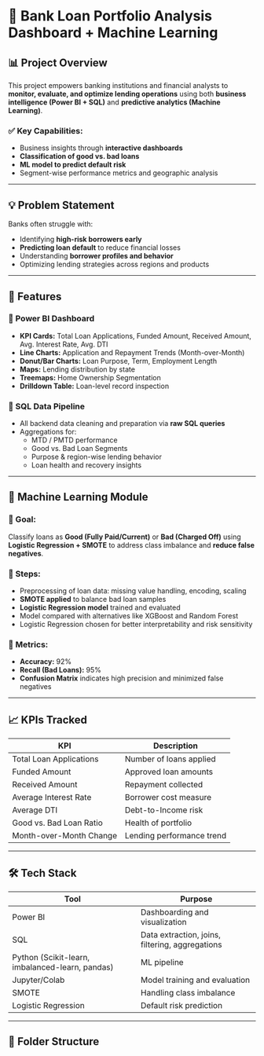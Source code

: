  # 🏦 Bank Loan Portfolio Analysis Dashboard + Machine Learning

## 📊 Project Overview

This project empowers banking institutions and financial analysts to **monitor, evaluate, and optimize lending operations** using both **business intelligence (Power BI + SQL)** and **predictive analytics (Machine Learning)**.

### ✅ Key Capabilities:
- Business insights through **interactive dashboards**
- **Classification of good vs. bad loans**
- **ML model to predict default risk**
- Segment-wise performance metrics and geographic analysis

---

## 💡 Problem Statement

Banks often struggle with:
- Identifying **high-risk borrowers early**
- **Predicting loan default** to reduce financial losses
- Understanding **borrower profiles and behavior**
- Optimizing lending strategies across regions and products

---

## 🚀 Features

### 🔹 Power BI Dashboard
- **KPI Cards:** Total Loan Applications, Funded Amount, Received Amount, Avg. Interest Rate, Avg. DTI
- **Line Charts:** Application and Repayment Trends (Month-over-Month)
- **Donut/Bar Charts:** Loan Purpose, Term, Employment Length
- **Maps:** Lending distribution by state
- **Treemaps:** Home Ownership Segmentation
- **Drilldown Table:** Loan-level record inspection

### 🔹 SQL Data Pipeline
- All backend data cleaning and preparation via **raw SQL queries**
- Aggregations for:
  - MTD / PMTD performance
  - Good vs. Bad Loan Segments
  - Purpose & region-wise lending behavior
  - Loan health and recovery insights

---

## 🧠 Machine Learning Module

### 🔹 Goal:
Classify loans as **Good (Fully Paid/Current)** or **Bad (Charged Off)** using **Logistic Regression + SMOTE** to address class imbalance and **reduce false negatives**.

### 🔹 Steps:
- Preprocessing of loan data: missing value handling, encoding, scaling
- **SMOTE applied** to balance bad loan samples
- **Logistic Regression model** trained and evaluated
- Model compared with alternatives like XGBoost and Random Forest
- Logistic Regression chosen for better interpretability and risk sensitivity

### 🔹 Metrics:
- **Accuracy:** 92%
- **Recall (Bad Loans):** 95%
- **Confusion Matrix** indicates high precision and minimized false negatives

---

## 📈 KPIs Tracked

| KPI | Description |
|-----|-------------|
| Total Loan Applications | Number of loans applied |
| Funded Amount | Approved loan amounts |
| Received Amount | Repayment collected |
| Average Interest Rate | Borrower cost measure |
| Average DTI | Debt-to-Income risk |
| Good vs. Bad Loan Ratio | Health of portfolio |
| Month-over-Month Change | Lending performance trend |

---

## 🛠️ Tech Stack

| Tool | Purpose |
|------|---------|
| Power BI | Dashboarding and visualization |
| SQL | Data extraction, joins, filtering, aggregations |
| Python (Scikit-learn, imbalanced-learn, pandas) | ML pipeline |
| Jupyter/Colab | Model training and evaluation |
| SMOTE | Handling class imbalance |
| Logistic Regression | Default risk prediction |

---

## 📂 Folder Structure

